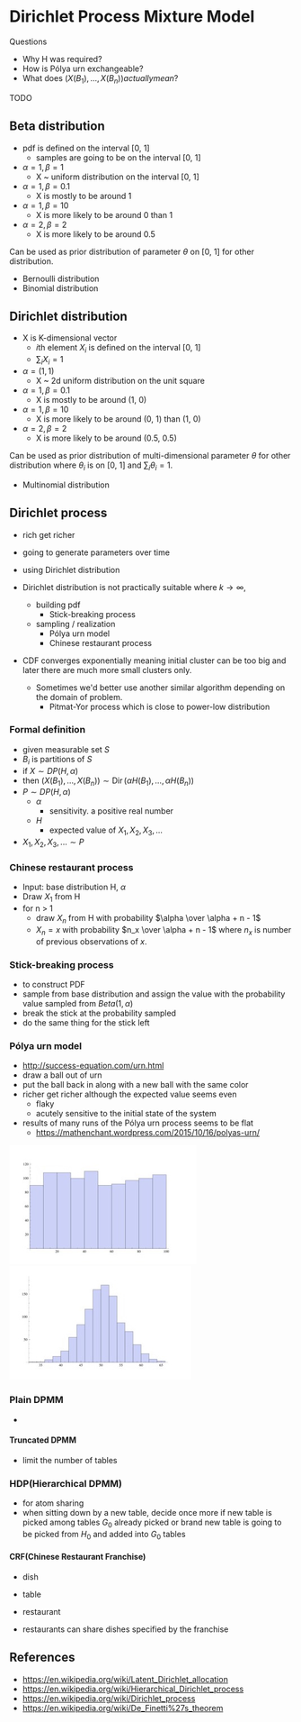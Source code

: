 # Dirichlet Process Mixture Model

Questions

- Why H was required?
- How is Pólya urn exchangeable?
- What does $(X(B_{1}),\dots ,X(B_{n})) actually mean?$

TODO

## Beta distribution

- pdf is defined on the interval [0, 1]
  - samples are going to be on the interval [0, 1]
- $\alpha=1, \beta=1$
  - X ~ uniform distribution on the interval [0, 1]
- $\alpha=1, \beta=0.1$
  - X is mostly to be around 1
- $\alpha=1, \beta=10$
  - X is more likely to be around 0 than 1
- $\alpha=2, \beta=2$
  - X is more likely to be around 0.5

Can be used as prior distribution of parameter $\theta$ on [0, 1] for other distribution.

- Bernoulli distribution
- Binomial distribution

## Dirichlet distribution

- X is K-dimensional vector
  - $i$th element $X_i$ is defined on the interval [0, 1]
  - $\sum_i X_i = 1$
- $\alpha=(1,1)$
  - X ~ 2d uniform distribution on the unit square
- $\alpha=1, \beta=0.1$
  - X is mostly to be around (1, 0)
- $\alpha=1, \beta=10$
  - X is more likely to be around (0, 1) than (1, 0)
- $\alpha=2, \beta=2$
  - X is more likely to be around (0.5, 0.5)

Can be used as prior distribution of multi-dimensional parameter $\theta$ for other distribution where $\theta_i$ is on [0, 1] and $\sum_i \theta_i = 1$.

- Multinomial distribution

## Dirichlet process

- rich get richer
- going to generate parameters over time
- using Dirichlet distribution

- Dirichlet distribution is not practically suitable where $k \to \infty$,
  - building pdf
    - Stick-breaking process
  - sampling / realization
    - Pólya urn model
    - Chinese restaurant process
- CDF converges exponentially meaning initial cluster can be too big and later there are much more small clusters only.
  - Sometimes we'd better use another similar algorithm depending on the domain of problem.
    - Pitmat-Yor process which is close to power-low distribution

### Formal definition

- given measurable set $S$
- $B_i$ is partitions of $S$
- if $X \sim DP(H, \alpha)$
- then $(X(B_{1}),\dots ,X(B_{n})) \sim \operatorname {Dir} (\alpha H(B_{1}),\dots ,\alpha H(B_{n}))$
- $P \sim DP(H,\alpha)$
  - $\alpha$
    - sensitivity. a positive real number
  - $H$
    - expected value of $X_1, X_2, X_3, ...$
- $X_1, X_2, X_3, ... \sim P$

### Chinese restaurant process

- Input: base distribution H, $\alpha$
- Draw $X_1$ from H
- for n > 1
  - draw $X_n$ from H with probability $\alpha \over \alpha + n - 1$
  - $X_n = x$ with probability $n_x \over \alpha + n - 1$ where $n_x$ is number of previous observations of $x$.

### Stick-breaking process

- to construct PDF
- sample from base distribution and assign the value with the probability value sampled from $Beta(1,\alpha)$
- break the stick at the probability sampled
- do the same thing for the stick left

### Pólya urn model

- http://success-equation.com/urn.html
- draw a ball out of urn
- put the ball back in along with a new ball with the same color
- richer get richer although the expected value seems even
  - flaky
  - acutely sensitive to the initial state of the system
- results of many runs of the Pólya urn process seems to be flat
  - https://mathenchant.wordpress.com/2015/10/16/polyas-urn/

![Pólya histogram](./images/histogram-polya-ver-1.jpg)
![non-Pólya histogram](./images/histogram-gauss-ver-1.jpg)

### Plain DPMM

- 

#### Truncated DPMM

- limit the number of tables

### HDP(Hierarchical DPMM)

- for atom sharing
- when sitting down by a new table, decide once more if new table is picked among tables $G_0$ already picked or brand new table is going to be picked from $H_0$ and added into $G_0$ tables

#### CRF(Chinese Restaurant Franchise)

- dish
- table
- restaurant

- restaurants can share dishes specified by the franchise

## References

- https://en.wikipedia.org/wiki/Latent_Dirichlet_allocation
- https://en.wikipedia.org/wiki/Hierarchical_Dirichlet_process
- https://en.wikipedia.org/wiki/Dirichlet_process
- https://en.wikipedia.org/wiki/De_Finetti%27s_theorem